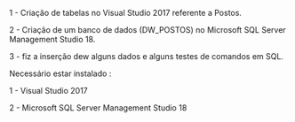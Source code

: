 1 - Criação de tabelas no Visual Studio 2017 referente a Postos.

2 - Criação de um banco de dados (DW_POSTOS) no Microsoft SQL Server Management Studio 18.

3 - fiz a inserção dew alguns dados  e  alguns testes de comandos em SQL.


Necessário estar instalado :

1 - Visual Studio 2017

2 - Microsoft SQL Server Management Studio 18
